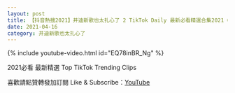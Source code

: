 ```yaml
---
layout: post
title: 【抖音熱搜2021】井迪新歌也太扎心了 2 TikTok Daily 最新必看精選合集2021 04 16
date: 2021-04-16
category: 井迪新歌也太扎心了
---
```


{% include youtube-video.html id="EQ78inBR_Ng" %}

2021必看 最新精選 Top TikTok Trending Clips

喜歡請點贊轉發加訂閱 Like & Subscribe：[YouTube](https://www.youtube.com/channel/UCAoR7VcanIPd04uEq_GIylA/videos)

